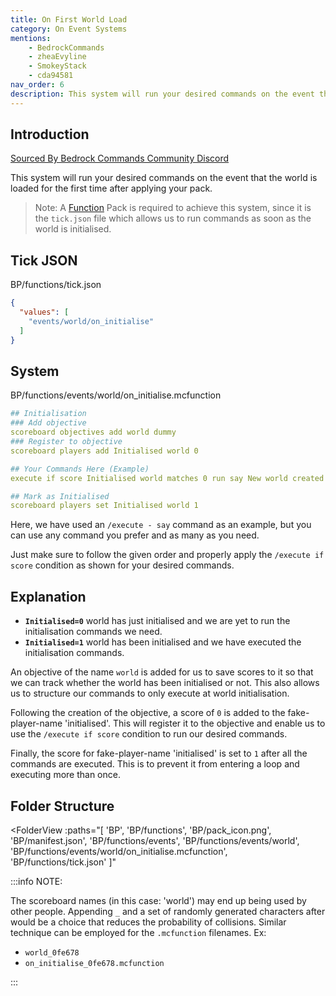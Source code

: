 ```yaml
---
title: On First World Load
category: On Event Systems
mentions:
    - BedrockCommands
    - zheaEvyline
    - SmokeyStack
    - cda94581
nav_order: 6
description: This system will run your desired commands on the event that the world is loaded for the first time after applying your pack.
---
```


## Introduction

[Sourced By Bedrock Commands Community Discord](https://discord.gg/SYstTYx5G5)

This system will run your desired commands on the event that the world is loaded for the first time after applying your pack.
> Note: A [Function](/commands/mcfunctions) Pack is required to achieve this system, since it is the `tick.json` file which allows us to run commands as soon as the world is initialised.


## Tick JSON

<CodeHeader>BP/functions/tick.json</CodeHeader>
```json
{
  "values": [
    "events/world/on_initialise"
  ]
}
```

## System

<CodeHeader>BP/functions/events/world/on_initialise.mcfunction</CodeHeader>
```yaml
## Initialisation
### Add objective
scoreboard objectives add world dummy
### Register to objective
scoreboard players add Initialised world 0

## Your Commands Here (Example)
execute if score Initialised world matches 0 run say New world created!

## Mark as Initialised
scoreboard players set Initialised world 1
```

Here, we have used an `/execute - say` command as an example, but you can use any command you prefer and as many as you need.

Just make sure to follow the given order and properly apply the `/execute if score` condition as shown for your desired commands.

## Explanation

- **` Initialised=0 `** world has just initialised and we are yet to run the initialisation commands we need.
- **` Initialised=1 `** world has been initialised and we have executed the initialisation commands.

An objective of the name `world` is added for us to save scores to it so that we can track whether the world has been initialised or not. This also allows us to structure our commands to only execute at world initialisation.

Following the creation of the objective, a score of `0` is added to the fake-player-name 'initialised'. This will register it to the objective and enable us to use the `/execute if score` condition to run our desired commands.

Finally, the score for fake-player-name 'initialised' is set to `1` after all the commands are executed. This is to prevent it from entering a loop and executing more than once.

## Folder Structure

<FolderView
	:paths="[
    'BP',
    'BP/functions',
    'BP/pack_icon.png',
    'BP/manifest.json',
    'BP/functions/events',
    'BP/functions/events/world',
    'BP/functions/events/world/on_initialise.mcfunction',
    'BP/functions/tick.json'
]"
></FolderView>

:::info NOTE:

The scoreboard names (in this case: 'world') may end up being used by other people. Appending ` _ ` and a set of randomly generated characters after would be a choice that reduces the probability of collisions. Similar technique can be employed for the ` .mcfunction ` filenames. Ex:
- ` world_0fe678 `
- ` on_initialise_0fe678.mcfunction `

:::
